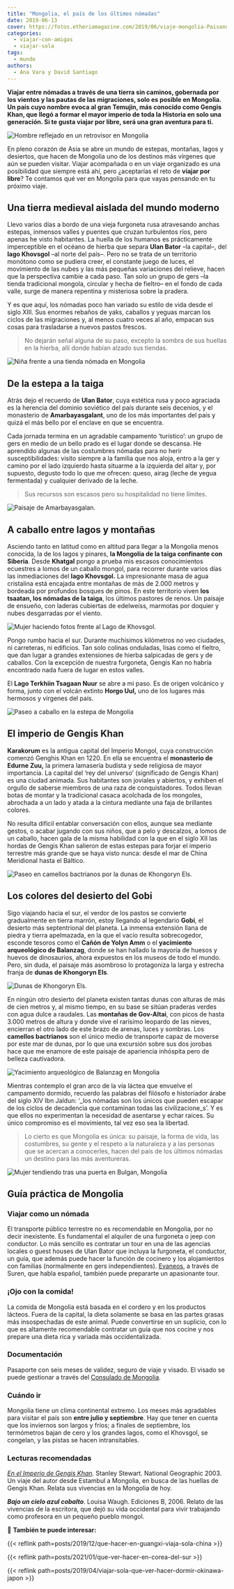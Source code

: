 ```yaml
---
title: "Mongolia, el país de los últimos nómadas"
date: 2019-06-13
cover: https://fotos.etheriamagazine.com/2019/06/viaje-mongolia-Paisano-en-Shine-Ider.jpg
categories: 
  - viajar-con-amigas
  - viajar-sola
tags: 
  - mundo
authors: 
  - Ana Vara y David Santiago
---
```


**Viajar entre nómadas a través de una tierra sin caminos, gobernada por los vientos y 
las pautas de las migraciones, solo es posible en Mongolia. Un país cuyo nombre evoca al 
gran Temujin, más conocido como Gengis Khan, que llegó a formar el mayor imperio de toda 
la Historia en solo una generación. Si te gusta viajar por libre, será una gran aventura 
para ti.** 

![Hombre reflejado en un retrovisor en Mongolia](https://fotos.etheriamagazine.com/2019/06/viaje-mongolia-Paisano-en-Shine-Ider.jpg "Paisano en Shine Ider.")

En pleno corazón de Asia se abre un mundo de estepas, montañas, lagos y desiertos, que 
hacen de Mongolia uno de los destinos más vírgenes que aún se pueden visitar. Viajar 
acompañada o en un viaje organizado es una posibilidad que siempre está ahí, pero 
¿aceptarías el reto de **viajar por libre**? Te contamos qué ver en Mongolia para que 
vayas pensando en tu próximo viaje. 

## Una tierra medieval aislada del mundo moderno

Llevo varios días a bordo de una vieja furgoneta rusa atravesando anchas estepas, 
inmensos valles y puentes que cruzan turbulentos ríos, pero apenas he visto habitantes. 
La huella de los humanos es prácticamente imperceptible en el océano de hierba que 
separa **Ulan Bator** –la capital–, del **lago Khovsgol** –al norte del país–. Pero no 
se trata de un territorio monótono como se pudiera creer, el constante juego de luces, 
el movimiento de las nubes y las más pequeñas variaciones del relieve, hacen que la 
perspectiva cambie a cada paso. Tan solo un grupo de gers –la tienda tradicional 
mongola, circular y hecha de fieltro– en el fondo de cada valle, surge de manera 
repentina y misteriosa sobre la pradera. 

Y es que aquí, los nómadas poco han variado su estilo de vida desde el siglo XIII. Sus 
enormes rebaños de yaks, caballos y yeguas marcan los ciclos de las migraciones y, al 
menos cuatro veces al año, empacan sus cosas para trasladarse a nuevos pastos frescos. 

> No dejarán señal alguna de su paso, excepto la sombra de sus huellas en la hierba, allí 
> donde habían alzado sus tiendas. 

![Niña frente a una tienda nómada en Mongolia](https://fotos.etheriamagazine.com/2019/06/viaje-mongolia-familia-nomada.jpg "Familia nómada en Mongolia.")

## De la estepa a la taiga

Atrás dejo el recuerdo de **Ulan Bator**, cuya estética rusa y poco agraciada es la 
herencia del dominio soviético del país durante seis decenios, y el monasterio de 
**Amarbayasgalant**, uno de los más importantes del país y quizá el más bello por el 
enclave en que se encuentra. 

Cada jornada termina en un agradable campamento ‘turístico’: un grupo de gers en medio 
de un bello prado es el lugar donde se descansa. He aprendido algunas de las costumbres 
nómadas para no herir susceptibilidades: visito siempre a la familia que nos aloja, 
entro a la ger y camino por el lado izquierdo hasta situarme a la izquierda del altar y, 
por supuesto, degusto todo lo que me ofrecen: queso, airag (leche de yegua fermentada) y 
cualquier derivado de la leche. 

> Sus recursos son escasos pero su hospitalidad no tiene límites. 

![Paisaje de Amarbayasgalan.](https://fotos.etheriamagazine.com/2019/06/viaje-mongolia-Monasterio-Amarbayasgalan.jpg "Paisaje de Amarbayasgalan.")

## A caballo entre lagos y montañas

Asciendo tanto en latitud como en altitud para llegar a la Mongolia menos conocida, la 
de los lagos y pinares, **la Mongolia de la taiga confinante con Siberia**. Desde 
**Khatgal** pongo a prueba mis escasos conocimientos ecuestres a lomos de un caballo 
mongol, para recorrer durante varios días las inmediaciones del **lago Khovsgol.** La 
impresionante masa de agua cristalina está encajada entre montañas de más de 2.000 
metros y bordeada por profundos bosques de pinos. En este territorio viven **los 
tsaatan, los nómadas de la taiga**, los últimos pastores de renos. Un paisaje de 
ensueño, con laderas cubiertas de edelweiss, marmotas por doquier y nubes desgarradas 
por el viento. 

![Mujer haciendo fotos frente al Lago de Khovsgol.](https://fotos.etheriamagazine.com/2019/06/viaje-mongolia-lago-Khovsgol.jpg "Lago de Khovsgol.")

Pongo rumbo hacia el sur. Durante muchísimos kilómetros no veo ciudades, ni carreteras, 
ni edificios. Tan solo colinas onduladas, lisas como el fieltro, que dan lugar a grandes 
extensiones de hierba salpicadas de gers y de caballos. Con la excepción de nuestra 
furgoneta, Gengis Kan no habría encontrado nada fuera de lugar en estos valles. 

El **Lago Terkhiin Tsagaan Nuur** se abre a mi paso. Es de origen volcánico y forma, 
junto con el volcán extinto **Horgo Uul,** uno de los lugares más hermosos y vírgenes 
del país. 

![Paseo a caballo en la estepa de Mongolia](https://fotos.etheriamagazine.com/2019/06/viaje-mongolia-Caballo-Lago-Khovsgol.jpg "Paseo a caballo por el entorno del lago Khovsgol.")

## El imperio de Gengis Khan

**Karakorum** es la antigua capital del Imperio Mongol, cuya construcción comenzó 
Genghis Khan en 1220. En ella se encuentra el **monasterio de Edurne Zuu,** la primera 
lamasería budista y sede religiosa de mayor importancia. La capital del ‘rey del 
universo’ (significado de Gengis Khan) es una ciudad animada. Sus habitantes son 
joviales y abiertos, y exhiben el orgullo de saberse miembros de una raza de 
conquistadores. Todos llevan botas de montar y la tradicional casaca acolchada de los 
mongoles, abrochada a un lado y atada a la cintura mediante una faja de brillantes 
colores. 

No resulta difícil entablar conversación con ellos, aunque sea mediante gestos, o acabar 
jugando con sus niños, que a pelo y descalzos, a lomos de un caballo, hacen gala de la 
misma habilidad con la que en el siglo XII las hordas de Gengis Khan salieron de estas 
estepas para forjar el imperio terrestre más grande que se haya visto nunca: desde el 
mar de China Meridional hasta el Báltico. 

![Paseo en camellos bactrianos por la dunas de Khongoryn Els.](https://fotos.etheriamagazine.com/2019/06/viaje-mongolia-Khongoryn-els-desierto-del-Gobi.jpg "Paseo en camellos bactrianos por la dunas de Khongoryn Els.")

## Los colores del desierto del Gobi

Sigo viajando hacia el sur, el verdor de los pastos se convierte gradualmente en tierra 
marrón, estoy llegando al legendario **Gobi**, el desierto más septentrional del 
planeta. La inmensa extensión llana de piedra y tierra apelmazada, en la que el vacío 
resulta sobrecogedor, esconde tesoros como el **Cañón de Yolyn Amm** o el **yacimiento 
arqueológico de Balanzag**, donde se han hallado la mayoría de huesos y huevos de 
dinosaurios, ahora expuestos en los museos de todo el mundo. Pero, sin duda, el paisaje 
más asombroso lo protagoniza la larga y estrecha franja de **dunas de Khongoryn Els**. 

![Dunas de Khongoryn Els.](https://fotos.etheriamagazine.com/2019/06/viaje-mongolia-dunas-desierto.jpg "Dunas de Khongoryn Els.")

En ningún otro desierto del planeta existen tantas dunas con alturas de más de cien 
metros y, al mismo tiempo, en su base se sitúan praderas verdes con agua dulce a 
raudales. Las **montañas de Gov-Altai**, con picos de hasta 3.000 metros de altura y 
donde vive el rarísimo leopardo de las nieves, encierran el otro lado de este brazo de 
arenas, luces y sombras. Los **camellos bactrianos** son el único medio de transporte 
capaz de moverse por este mar de dunas, por lo que una excursión sobre sus dos jorobas 
hace que me enamore de este paisaje de apariencia inhóspita pero de belleza cautivadora. 

![Yacimiento arqueológico de Balanzag en Mongolia](https://fotos.etheriamagazine.com/2019/06/viaje-mongolia-Bayanzag-Gobi.jpg "Yacimiento arqueológico de Balanzag.")

Mientras contemplo el gran arco de la vía láctea que envuelve el campamento dormido, 
recuerdo las palabras del filósofo e historiador árabe del siglo XIV Ibn Jaldun: ‘_los 
nómadas son los únicos que pueden escapar de los ciclos de decadencia que contaminan 
todas las civilizacione_s’. Y es que ellos no experimentan la necesidad de asentarse y 
echar raíces. Su único compromiso es el movimiento, tal vez eso sea la libertad. 

> Lo cierto es que Mongolia es única: su paisaje, la forma de vida, las costumbres, su 
> gente y el respeto a la naturaleza y a las personas que se acercan a conocerles, hacen 
> del país de los últimos nómadas un destino para las más aventureras. 

![Mujer tendiendo tras una puerta en Bulgan, Mongolia](https://fotos.etheriamagazine.com/2019/06/viaje-mongolia-Bulgan.jpg "Escena en Bulgan (Mongolia).")

## Guía práctica de Mongolia

### Viajar como un nómada

El transporte público terrestre no es recomendable en Mongolia, por no decir 
inexistente. Es fundamental el alquiler de una furgoneta o jeep con conductor. Lo más 
sencillo es contratar un tour en una de las agencias locales o guest houses de Ulan 
Bator que incluya la furgoneta, el conductor, un guía, que además puede hacer la función 
de cocinero y los alojamientos con familias (normalmente en gers independientes). 
[Evaneos](http://www.evaneos.es/mongolia/viajes/agencias/265-suren/), a través de Suren, 
que habla español, también puede prepararte un apasionante tour. 

### ¡Ojo con la comida!

La comida de Mongolia está basada en el cordero y en los productos lácteos. Fuera de la 
capital, la dieta solamente se basa en las partes grasas más insospechadas de este 
animal. Puede convertirse en un suplicio, con lo que es altamente recomendable contratar 
un guía que nos cocine y nos prepare una dieta rica y variada más occidentalizada. 

### Documentación

Pasaporte con seis meses de validez, seguro de viaje y visado. El visado se puede 
gestionar a través del [Consulado de Mongolia](http://consuladomongolia.com/). 

### Cuándo ir

Mongolia tiene un clima continental extremo. Los meses más agradables para visitar el 
país son **entre julio y septiembre**. Hay que tener en cuenta que los inviernos son 
largos y fríos; a finales de septiembre, los termómetros bajan de cero y los grandes 
lagos, como el Khovsgol, se congelan, y las pistas se hacen intransitables. 

### Lecturas recomendadas

_[En el Imperio de Gengis Khan](https://amzn.to/3uBkqUe)._ Stanley Stewart. National 
Geographic 2003. Un viaje del autor desde Estambul a Mongolia, en busca de las huellas 
de Gengis Khan. Relata sus vivencias en la Mongolia de hoy. 

_**Bajo un cielo azul cobalto**_. Louisa Waugh. Ediciones B, 2006. Relato de las 
vivencias de la escritora, que dejó su vida occidental para vivir trabajando como 
profesora en un pequeño pueblo mongol. 

📌 **También te puede interesar:** 

{{< reflink path=posts/2019/12/que-hacer-en-guangxi-viaja-sola-china >}} 

{{< reflink path=posts/2021/01/que-ver-hacer-en-corea-del-sur >}} 

{{< reflink path=posts/2019/04/viajar-sola-que-ver-hacer-dormir-okinawa-japon >}}
